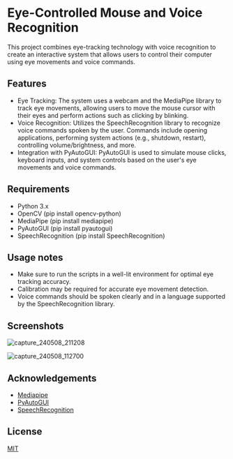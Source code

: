 
# Eye-Controlled Mouse and Voice Recognition

This project combines eye-tracking technology with voice recognition to create an interactive system that allows users to control their computer using eye movements and voice commands.




## Features

- Eye Tracking: The system uses a webcam and the MediaPipe library to track eye movements, allowing users to move the mouse cursor with their eyes and perform actions such as clicking by blinking.
- Voice Recognition: Utilizes the SpeechRecognition library to recognize voice commands spoken by the user. Commands include opening applications, performing system actions (e.g., shutdown, restart), controlling volume/brightness, and more.
- Integration with PyAutoGUI: PyAutoGUI is used to simulate mouse clicks, keyboard inputs, and system controls based on the user's eye movements and voice commands.


## Requirements

- Python 3.x
- OpenCV (pip install opencv-python)
- MediaPipe (pip install mediapipe)
- PyAutoGUI (pip install pyautogui)
- SpeechRecognition (pip install SpeechRecognition)
## Usage notes

- Make sure to run the scripts in a well-lit environment for optimal eye tracking accuracy.
- Calibration may be required for accurate eye movement detection.
- Voice commands should be spoken clearly and in a language supported by the SpeechRecognition library.
## Screenshots

![capture_240508_211208](https://github.com/kaniyamudhan/Dynamic-fusion-Redefining-user-interaction-through-multimodal-integration/assets/112994943/402da0fb-6921-4839-8a38-54d8a315662d)

![capture_240508_112700](https://github.com/kaniyamudhan/Dynamic-fusion-Redefining-user-interaction-through-multimodal-integration/assets/112994943/992d7467-0d01-438d-8e29-53e5a2ab3d92)


## Acknowledgements

 - [Mediapipe](https://developers.google.com/mediapipe)
 - [PyAutoGUI](https://pyautogui.readthedocs.io/en/latest/)
 - [SpeechRecognition](https://pypi.org/project/SpeechRecognition/)


## License

[MIT](https://github.com/kaniyamudhan/Dynamic-fusion-Redefining-user-interaction-through-multimodal-integration/blob/main/LICENSE)

